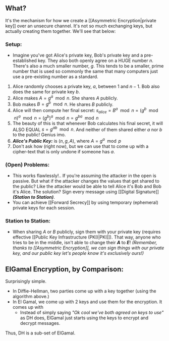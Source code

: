 ## What?
It's the mechanism for how we create a [[Asymmetric Encryption|private key]] over an unsecure channel. It's not so much exchanging keys, but actually creating them together. We'll see that below:

### Setup:
-  Imagine you've got Alice's private key, Bob's private key and a pre-established key. They also both openly agree on a HUGE number $n$. There's also a much smaller number, $g$. This tends to be a smaller, prime number that is used so commonly the same that many computers just use a pre-existing number as a standard.

1. Alice randomly chooses a private key, $a$, between $1$ and $n-1$. Bob also does the same for private key $b$.
2. Alice makes $A = g^{a}\mod n$. She shares $A$ publicly. 
3. Bob makes $B=g^b \mod n$. He shares $B$ publicly.
4. Alice will then compute her final secret: $s_{alice} = B^a \mod n = (g^{b} \mod n)^a \mod n = (g^b)^a \mod n = g^{ba} \mod n$
5. The beauty of this is that whenever Bob calculates his final secret, it will ALSO EQUAL $s=g^{ab} \mod n$. And neither of them shared either $a$ nor $b$ to the public! Genius imo.
6. ***Alice's Public Key:*** is $(n,g,A)$, where $A=g^{a} \mod p$
7. Don't ask how (right now), but we can use that to come up with a cipher-text that is only undone if someone has $a$. 

### (Open) Problems:
- This works flawlessly!.. If you're assuming the attacker in the open is passive. But what if the attacker changes the values that get shared to the public? Like the attacker would be able to tell Alice it's Bob and Bob it's Alice. The solution? Sign every message using [[Digital Signature]] ***(Station to Station)***. 
- You can achieve [[Forward Secrecy]] by using temporary (ephemeral) private keys for each session. 

### Station to Station:
- When sharing $A$ or $B$ publicly, sign them with your private key (requires effective [[Public Key Infrastructure (PKI)|PKI]]). That way, anyone who tries to be in the middle, isn't able to change their ***A*** to ***E***! *(Remember, thanks to [[Asymmetric Encryption]], we can sign things with our private key, and our public key let's people know it's exclusively ours!)*

## ElGamal Encryption, by Comparison:
Surprisingly simple. 
- In Diffie-Hellman, two parties come up with a key together (using the algorithm above.)
- In El Gamal, we come up with 2 keys and use them for the encryption. It comes up with 
	- Instead of simply saying *"Ok cool we've both agreed on keys to use"* as DH does, ElGamal just starts using the keys to encrypt and decrypt messages. 

Thus, DH is a sub-set of ElGamal.

